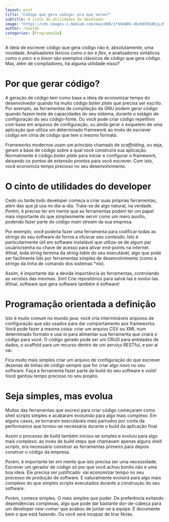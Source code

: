 ```yaml
---
layout: post
title: "Código que gera código: pra que serve?"
subtitle: O cinto de utilidades do developer
image: "https://cdn-images-1.medium.com/max/800/1*69dARb-dbzH870iNhjLzbg.jpeg"
author: ronaldo
categories: [Programação]
---
```


A ideia de escrever código que gera código não é, absolutamente, uma novidade.
Analisadores léxicos como o *lex* e *flex*, e analisadores sintáticos como o
*yacc* e o *bison* são exemplos clássicos de código que gera código. Mas, além
de compiladores, há alguma utilidade nisso?

# Por que gerar código?

A geração de código tem como base a ideia de economizar tempo do desenvolvedor
quando há muito código *boiler plate* que precisa ser escrito. Por exemplo, as
ferramentas de compilação da GNU podem gerar código quando fazem teste de
capacidades do seu sistema, durante o estágio de configuração do seu
código-fonte. Ou você pode criar código repetitivo com base em arquivos de
configuração, ou ainda gerar o esqueleto de uma aplicação que utiliza um
determinado framework ao invés de escrever código em cima de código que tem o
mesmo formato.

Frameworks modernos usam um princípio chamado de *scaffolding*, ou seja, geram a
base de código sobre a qual você construirá sua aplicação. Normalmente é código
*boiler plate* para iniciar e configurar o framework, deixando os pontos de
extensão prontos para você escrever. Com isto, você economiza tempo precioso no
seu desenvolvimento.

# O cinto de utilidades do developer

Cedo ou tarde todo developer começa a criar suas próprias ferramentas, além das
que já usa no dia-a-dia. Trata-se de algo natural, na verdade. Porém, é preciso
ter em mente que as ferramentas podem ter um papel mais importante do que
simplesmente servir como um mero auxílio, podendo fazer parte do código *main
stream* da sua empresa.

Por exemplo, você poderia fazer uma ferramenta para codificar todas as strings
do seu software de forma a ofuscar seu conteúdo. Isto é particularmente útil em
software instalável que utiliza-se de algum par usuário/senha ou chave de acesso
para ativar end-points na internet. Afinal, toda string termina da *string
table* do seu executável, algo que pode ser facilmente lido por ferramentas
simples de desenvolvimento (como a *strings* da linha de comando dos sistemas
\*nix).

Assim, é importante dar a devida importância às ferramentas, controlando as
versões das mesmas. Sim! Crie repositórios para salvá-las e evoluí-las. Afinal,
software que gera software também é software!

# Programação orientada a definição

Isto é muito comum no mundo java: você cria intermináveis arquivos de
configuração que são usados para dar comportamento aos frameworks. Você pode
fazer a mesma coisa: criar um arquivo CSV ou XML num determinado formato e
usá-lo para alimentar sua ferramenta que criará o código para você. O código
gerado pode ser um CRUD para entidades de dados, o scaffold para um recurso
dentro de um serviço RESTful, e por aí vai.

Fica muito mais simples criar um arquivo de configuração do que escrever dezenas
de linhas de código sempre que for criar algo novo no seu software. Faça a
ferramenta fazer parte da build do seu software e *voilá*! Você ganhou tempo
precioso no seu projeto.

# Seja simples, mas evolua

Muitas das ferramentas que escrevi para criar código começaram como shell
scripts simples e acabaram evoluindo para algo mais complexo. Em alguns casos,
se tornaram executáveis mais parrudos por conta da performance que tornou-se
necessária durante o build da aplicação final.

Assim o processo de build também iniciou-se simples e evoluiu para algo mais
complexo: ao invés de build steps que chamavam apenas alguns shell scripts, era
necessário construir as ferramentas primeiro para depois construir o código da
empresa.

Porém, é importante ter em mente que isto precisa ser uma necessidade. Escrever
um gerador de código só por que você achou bonito não é uma boa ideia. Ele
precisa ser justificado: vai economizar tempo no seu processo de produção de
software. E naturalmente evoluirá para algo mais complexo do que simples scripts
executados durante a construção do seu software.

Porém, comece simples. O mais simples que puder. De preferência evitando
dependências complexas, algo que pode dar bastante dor-de-cabeça para um
developer *new-comer* que acabou de juntar-se à equipe. E documente bem o que
está fazendo. Ou você será incapaz de tirar férias.
